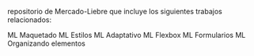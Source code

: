 repositorio de Mercado-Liebre que incluye los siguientes trabajos relacionados:

ML Maquetado
ML Estilos
ML Adaptativo
ML Flexbox
ML Formularios
ML Organizando elementos


